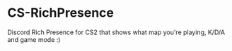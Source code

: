 # CS-RichPresence
Discord Rich Presence for CS2 that shows what map you're playing, K/D/A and game mode :)

